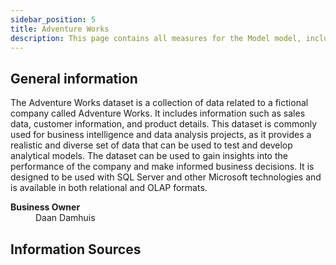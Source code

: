 ```yaml
---
sidebar_position: 5
title: Adventure Works
description: This page contains all measures for the Model model, including the description, format string, and other technical details.
---
```


## General information

The Adventure Works dataset is a collection of data related to a fictional company called Adventure Works. It includes information such as sales data, customer information, and product details. This dataset is commonly used for business intelligence and data analysis projects, as it provides a realistic and diverse set of data that can be used to test and develop analytical models. The dataset can be used to gain insights into the performance of the company and make informed business decisions. It is designed to be used with SQL Server and other Microsoft technologies and is available in both relational and OLAP formats.

<dl>
  <dt><b>Business Owner</b></dt>
  <dd>Daan Damhuis</dd>
</dl>



## Information Sources